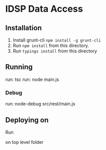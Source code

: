 # IDSP Data Access

## Installation

1. Install grunt-cli `npm install -g grunt-cli`
2. Run `npm install` from this directory.
3. Run `typings install` from this directory


## Running
run: tsc
run: node main.js


### Debug
run: node-debug src/rest/main.js

## Deploying on 

Run 

    

on top level folder
